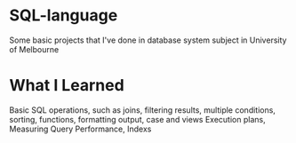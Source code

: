 # SQL-language
Some basic projects that I've done in database system subject in University of Melbourne

# What I Learned
Basic SQL operations, such as joins, filtering results, multiple conditions, sorting, functions, formatting output, case and views
Execution plans, Measuring Query Performance, Indexs
